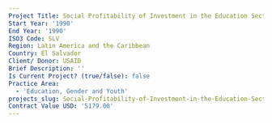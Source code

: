 ```yaml
---
Project Title: Social Profitability of Investment in the Education Sector
Start Year: '1990'
End Year: '1990'
ISO3 Code: SLV
Region: Latin America and the Caribbean
Country: El Salvador
Client/ Donor: USAID
Brief Description: ''
Is Current Project? (true/false): false
Practice Area:
  - 'Education, Gender and Youth'
projects_slug: Social-Profitability-of-Investment-in-the-Education-Sector
Contract Value USD: '5179.00'
---
```

